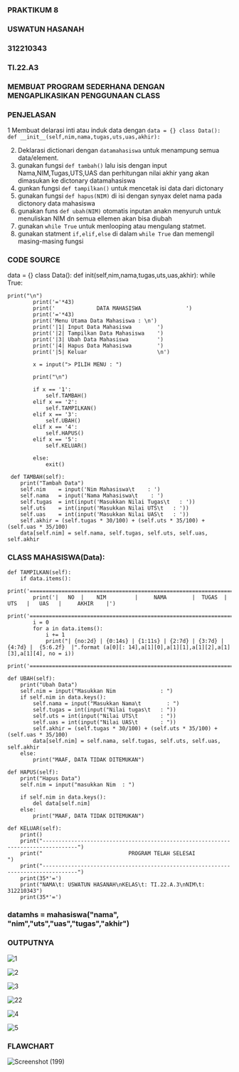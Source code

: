 ### PRAKTIKUM 8
### USWATUN HASANAH
### 312210343
### TI.22.A3
### MEMBUAT PROGRAM SEDERHANA DENGAN MENGAPLIKASIKAN PENGGUNAAN CLASS
### PENJELASAN
1 Membuat delarasi inti atau induk data dengan
`data = {}
class Data():
     def __init__(self,nim,nama,tugas,uts,uas,akhir):`
    
2. Deklarasi dictionari dengan `datamahasiswa` untuk menampung semua data/element.
3. gunakan fungsi `def tambah()` lalu isis dengan input Nama,NIM,Tugas,UTS,UAS dan perhitungan nilai akhir yang akan dimasukan ke dictonary datamahasiswa
4. gunkan fungsi `def tampilkan()` untuk mencetak isi data dari dictonary
5. gunakan fungsi `def hapus(NIM)` di isi dengan synyax delet nama pada dictonory data mahasiswa
6. gunakan funs `def ubah(NIM)` otomatis inputan anakn menyuruh untuk menuliskan NIM dn semua ellemen akan bisa diubah
7. gunakan `while True` untuk menlooping atau mengulang statmet.
8. gunakan statment `if,elif,else` di dalam `while True` dan memengil masing-masing fungsi

### CODE SOURCE
data = {} class Data(): def init(self,nim,nama,tugas,uts,uas,akhir): while True:
```
print("\n")
        print('='*43)
        print('             DATA MAHASISWA              ')
        print('='*43)
        print('Menu Utama Data Mahasiswa : \n')
        print('|1| Input Data Mahasiswa        ')
        print('|2| Tampilkan Data Mahasiswa    ')
        print('|3| Ubah Data Mahasiswa         ')
        print('|4| Hapus Data Mahasiswa        ')
        print('|5| Keluar                      \n')

        x = input("> PILIH MENU : ")

        print("\n")

        if x == '1':
            self.TAMBAH()
        elif x == '2':
            self.TAMPILKAN()
        elif x == '3':
            self.UBAH()
        elif x == '4':
            self.HAPUS()
        elif x == '5':
            self.KELUAR()

        else:
            exit()

 def TAMBAH(self):
    print("Tambah Data")
    self.nim    = input('Nim Mahasiswa\t    : ')
    self.nama   = input('Nama Mahasiswa\t    : ')
    self.tugas  = int(input('Masukkan Nilai Tugas\t   : '))
    self.uts    = int(input('Masukkan Nilai UTS\t   : '))
    self.uas    = int(input('Masukkan Nilai UAS\t   : '))
    self.akhir = (self.tugas * 30/100) + (self.uts * 35/100) + (self.uas * 35/100)
    data[self.nim] = self.nama, self.tugas, self.uts, self.uas, self.akhir
```

### CLASS MAHASISWA(Data):
```
def TAMPILKAN(self):
    if data.items():
        print('==================================================================================================================')
        print('|   NO  |    NIM         |     NAMA        |  TUGAS  |   UTS   |   UAS   |     AKHIR    |')
        print('==================================================================================================================')
        i = 0
        for a in data.items():
            i += 1
            print("| {no:2d} | {0:14s} | {1:11s} | {2:7d} | {3:7d} | {4:7d} |  {5:6.2f}  |".format (a[0][: 14],a[1][0],a[1][1],a[1][2],a[1][3],a[1][4], no = i))
            print('===============================================================================================================')

def UBAH(self):
    print("Ubah Data")
    self.nim = input("Masukkan Nim              : ")
    if self.nim in data.keys():
        self.nama = input("Masukkan Nama\t        : ")
        self.tugas = int(input("Nilai tugas\t   : "))
        self.uts = int(input("Nilai UTS\t       : "))
        self.uas = int(input("Nilai UAS\t       : "))
        self.akhir = (self.tugas * 30/100) + (self.uts * 35/100) + (self.uas * 35/100)
        data[self.nim] = self.nama, self.tugas, self.uts, self.uas, self.akhir
    else:
        print("MAAF, DATA TIDAK DITEMUKAN")

def HAPUS(self):
    print("Hapus Data")
    self.nim = input("masukkan Nim  : ")

    if self.nim in data.keys():
        del data[self.nim]
    else:
        print("MAAF, DATA TIDAK DITEMUKAN")

def KELUAR(self):
    print()
    print("---------------------------------------------------------------------------------")
    print("                           PROGRAM TELAH SELESAI                    ")
    print("---------------------------------------------------------------------------------")
    print(35*'=')
    print("NAMA\t: USWATUN HASANAH\nKELAS\t: TI.22.A.3\nNIM\t: 312210343")
    print(35*'=')
```

### datamhs = mahasiswa("nama", "nim","uts","uas","tugas","akhir")

### OUTPUTNYA
![1](https://user-images.githubusercontent.com/115516474/206897611-cefc7378-4316-4a57-b506-481f102501cc.png)

![2](https://user-images.githubusercontent.com/115516474/206897626-708b928e-9eaf-431e-bd57-7fdca01d3341.png)

![3](https://user-images.githubusercontent.com/115516474/206897795-a83c791d-d277-400b-aa17-b70cffe096e1.png)


![22](https://user-images.githubusercontent.com/115516474/206897674-41095fe6-db48-4264-92a7-46d235290b64.png)

![4](https://user-images.githubusercontent.com/115516474/206897685-9195de43-fc29-45b1-90ac-049ecfed2b9d.png)

![5](https://user-images.githubusercontent.com/115516474/206897692-ebd9cbfe-89fe-4ed3-9947-94da24dc100c.png)

### FLAWCHART

![Screenshot (199)](https://user-images.githubusercontent.com/115516474/206897711-93489889-a91c-46eb-a0ff-6b7c80bc3cff.png)







